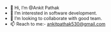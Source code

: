 - 👋 Hi, I’m @Ankit Pathak
- 👀 I’m interested in software development.
- 💞️ I’m looking to collaborate with good team.
- 📫 Reach to me:- ankitpathak530@gmail.com

<!---
ankitpathak530/ankitpathak530 is a ✨ special ✨ repository because its `README.md` (this file) appears on your GitHub profile.
You can click the Preview link to take a look at your changes.
--->

